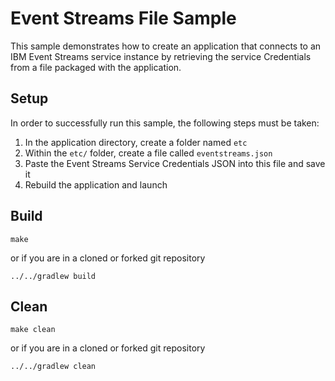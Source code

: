 # Event Streams File Sample

This sample demonstrates how to create an application that connects to an IBM Event Streams service instance 
by retrieving the service Credentials from a file packaged with the application. 

## Setup
In order to successfully run this sample, the following steps must be taken:

 1. In the application directory, create a folder named `etc`
 2. Within the `etc/` folder, create a file called `eventstreams.json`
 3. Paste the Event Streams Service Credentials JSON into this file and save it
 4. Rebuild the application and launch

## Build

```
make
```

or if you are in a cloned or forked git repository

```
../../gradlew build
```

## Clean


```
make clean
```

or if you are in a cloned or forked git repository

```
../../gradlew clean
```
